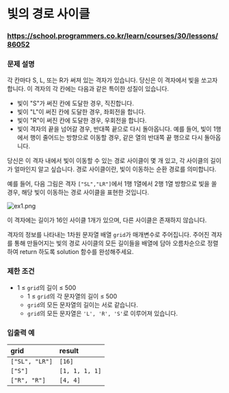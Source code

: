 # 빛의 경로 사이클

### https://school.programmers.co.kr/learn/courses/30/lessons/86052

### 문제 설명

각 칸마다 S, L, 또는 R가 써져 있는 격자가 있습니다. 당신은 이 격자에서 빛을 쏘고자 합니다. 이 격자의 각 칸에는 다음과 같은 특이한 성질이 있습니다.

-   빛이 "S"가 써진 칸에 도달한 경우, 직진합니다.
-   빛이 "L"이 써진 칸에 도달한 경우, 좌회전을 합니다.
-   빛이 "R"이 써진 칸에 도달한 경우, 우회전을 합니다.
-   빛이 격자의 끝을 넘어갈 경우, 반대쪽 끝으로 다시 돌아옵니다. 예를 들어, 빛이 1행에서 행이 줄어드는 방향으로 이동할 경우, 같은 열의 반대쪽 끝 행으로 다시 돌아옵니다.

당신은 이 격자 내에서 빛이 이동할 수 있는 경로 사이클이 몇 개 있고, 각 사이클의 길이가 얼마인지 알고 싶습니다. 경로 사이클이란, 빛이 이동하는 순환 경로를 의미합니다.

예를 들어, 다음 그림은 격자 `["SL","LR"]`에서 1행 1열에서 2행 1열 방향으로 빛을 쏠 경우, 해당 빛이 이동하는 경로 사이클을 표현한 것입니다.

![ex1.png](https://grepp-programmers.s3.ap-northeast-2.amazonaws.com/files/production/f3c02c50-f82e-45d0-b633-ad3ecadba316/ex1.png)

이 격자에는 길이가 16인 사이클 1개가 있으며, 다른 사이클은 존재하지 않습니다.

격자의 정보를 나타내는 1차원 문자열 배열 `grid`가 매개변수로 주어집니다. 주어진 격자를 통해 만들어지는 빛의 경로 사이클의 모든 길이들을 배열에 담아 오름차순으로 정렬하여 return 하도록 solution 함수를 완성해주세요.

### 제한 조건

-   1 ≤ `grid`의 길이 ≤ 500
    -   1 ≤ `grid`의 각 문자열의 길이 ≤ 500
    -   `grid`의 모든 문자열의 길이는 서로 같습니다.
    -   `grid`의 모든 문자열은 `'L', 'R', 'S'`로 이루어져 있습니다.

### 입출력 예

| grid           | result         |
| :------------- | :------------- |
| `["SL", "LR"]` | `[16]`         |
| `["S"]`        | `[1, 1, 1, 1]` |
| `["R", "R"]`   | `[4, 4]`       |
